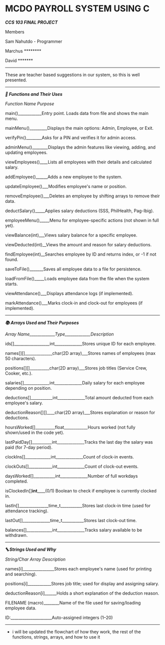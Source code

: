 # MCDO PAYROLL SYSTEM USING C

***CCS 103 FINAL PROJECT***

Members

Sam Nahutdo - Programmer

Marchus ********

David *******


*******
These are teacher based suggestions in our system, so this is well presented.
*******
***🔧 Functions and Their Uses***

*Function Name	Purpose*

main()____________Entry point. Loads data from file and shows the main menu.

mainMenu()_________Displays the main options: Admin, Employee, or Exit.

verifyPin()________Asks for a PIN and verifies it for admin access.

adminMenu()________Displays the admin features like viewing, adding, and updating employees.

viewEmployees()____Lists all employees with their details and calculated salary.

addEmployee()______Adds a new employee to the system.

updateEmployee()___Modifies employee's name or position.

removeEmployee()___Deletes an employee by shifting arrays to remove their data.

deductSalary()_____Applies salary deductions (SSS, PhilHealth, Pag-Ibig).

employeeMenu()_____Menu for employee-specific actions (not shown in full yet).

viewBalance(int)___Views salary balance for a specific employee.

viewDeducted(int)__Views the amount and reason for salary deductions.

findEmployee(int)__Searches employee by ID and returns index, or -1 if not found.

saveToFile()_______Saves all employee data to a file for persistence.

loadFromFile()_____Loads employee data from the file when the system starts.

viewAttendance()___Displays attendance logs (if implemented).

markAttendance()___Marks clock-in and clock-out for employees (if implemented).



*******

***📚 Arrays Used and Their Purposes***

*Array Name_____________Type_____________Description*

ids[]__________________int______________Stores unique ID for each employee.

names[][]______________char(2D array)___Stores names of employees (max 50 characters).

positions[][]__________char(2D array)___Stores job titles (Service Crew, Cooker, etc.).

salaries[]_____________int______________Daily salary for each employee depending on position.

deductions[]___________int______________Total amount deducted from each employee's salary.

deductionReason[][]____char(2D array)___Stores explanation or reason for deductions.

hoursWorked[]__________float____________Hours worked (not fully shown/used in the code yet).

lastPaidDay[]__________int______________Tracks the last day the salary was paid (for 7-day period).

clockIns[]_____________int______________Count of clock-in events.

clockOuts[]____________int______________Count of clock-out events.

daysWorked[]___________int______________Number of full workdays completed.

isClockedIn[]__________int______________(0/1)	Boolean to check if employee is currently clocked in.

lastIn[]_______________time_t___________Stores last clock-in time (used for attendance tracking).

lastOut[]______________time_t___________Stores last clock-out time.

balances[]_____________int______________Tracks salary available to be withdrawn.


*******

***🔤 Strings Used and Why***

*String/Char Array	Description*

names[i]________________Stores each employee's name (used for printing and searching).

positions[i]____________Stores job title; used for display and assigning salary.

deductionReason[i]______Holds a short explanation of the deduction reason.

FILENAME (macro)________Name of the file used for saving/loading employee data.

ID:_____________________Auto-assigned integers (1–20)


*******
- i will be updated the flowchart of how they work, the rest of the functions, strings, arrays, and how to use it

